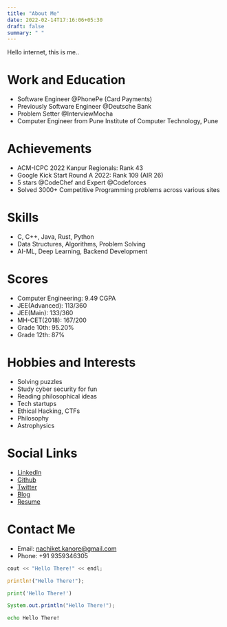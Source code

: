 ```yaml
---
title: "About Me"
date: 2022-02-14T17:16:06+05:30
draft: false
summary: " "
---
```


Hello internet, this is me..
# Work and Education
- Software Engineer @PhonePe (Card Payments)
- Previously Software Engineer @Deutsche Bank
- Problem Setter @InterviewMocha
- Computer Engineer from Pune Institute of Computer Technology, Pune

# Achievements
- ACM-ICPC 2022 Kanpur Regionals: Rank 43
- Google Kick Start Round A 2022: Rank 109 (AIR 26)
- 5 stars @CodeChef and Expert @Codeforces
- Solved 3000+ Competitive Programming problems across various sites

# Skills
- C, C++, Java, Rust, Python
- Data Structures, Algorithms, Problem Solving
- AI-ML, Deep Learning, Backend Development

# Scores
- Computer Engineering: 9.49 CGPA
- JEE(Advanced): 113/360
- JEE(Main): 133/360
- MH-CET(2018): 167/200
- Grade 10th: 95.20%
- Grade 12th: 87%

# Hobbies and Interests
- Solving puzzles
- Study cyber security for fun
- Reading philosophical ideas
- Tech startups
- Ethical Hacking, CTFs
- Philosophy
- Astrophysics

# Social Links
- [LinkedIn](https://www.linkedin.com/in/nachiketkanore/)
- [Github](https://github.com/nachiketkanore/)
- [Twitter](https://twitter.com/nachiket_kanore)
- [Blog](https://nachiketkanore.github.io/blog/)
- [Resume](https://drive.google.com/file/d/1-h1VXF1ZEMncBDiMZWo-pHF6SSQa5oWw/view?usp=sharing)

# Contact Me
- Email: nachiket.kanore@gmail.com
- Phone: +91 9359346305

```cpp
cout << "Hello There!" << endl;
```

```rust
println!("Hello There!");
```

```python
print('Hello There!')
```

```java
System.out.println("Hello There!");
```

```bash
echo Hello There!
```

